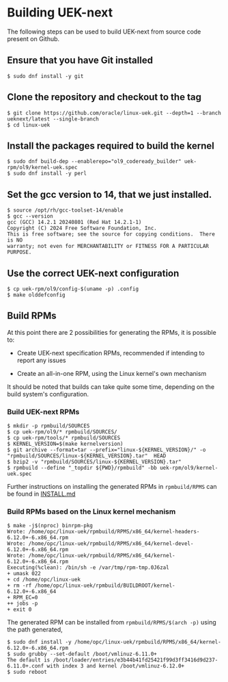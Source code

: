 # Building UEK-next

The following steps can be used to build UEK-next from source code present on Github.

## Ensure that you have Git installed

```
$ sudo dnf install -y git
```

## Clone the repository and checkout to the tag

```
$ git clone https://github.com/oracle/linux-uek.git --depth=1 --branch ueknext/latest --single-branch
$ cd linux-uek
```

## Install the packages required to build the kernel

```
$ sudo dnf build-dep --enablerepo="ol9_codeready_builder" uek-rpm/ol9/kernel-uek.spec
$ sudo dnf install -y perl
```

## Set the gcc version to 14, that we just installed.

```
$ source /opt/rh/gcc-toolset-14/enable
$ gcc --version
gcc (GCC) 14.2.1 20240801 (Red Hat 14.2.1-1)
Copyright (C) 2024 Free Software Foundation, Inc.
This is free software; see the source for copying conditions.  There is NO
warranty; not even for MERCHANTABILITY or FITNESS FOR A PARTICULAR PURPOSE.
```


## Use the correct UEK-next configuration

```
$ cp uek-rpm/ol9/config-$(uname -p) .config
$ make olddefconfig
```

## Build RPMs

At this point there are 2 possibilities for generating the RPMs, it is possible to:

- Create UEK-next specification RPMs, recommended if intending to report any issues

- Create an all-in-one RPM, using the Linux kernel's own mechanism

It should be noted that builds can take quite some time, depending on the build system's configuration.


### Build UEK-next RPMs

```
$ mkdir -p rpmbuild/SOURCES
$ cp uek-rpm/ol9/* rpmbuild/SOURCES/
$ cp uek-rpm/tools/* rpmbuild/SOURCES
$ KERNEL_VERSION=$(make kernelversion)
$ git archive --format=tar --prefix="linux-${KERNEL_VERSION}/" -o "rpmbuild/SOURCES/linux-${KERNEL_VERSION}.tar"  HEAD
$ bzip2 -v "rpmbuild/SOURCES/linux-${KERNEL_VERSION}.tar"
$ rpmbuild --define "_topdir ${PWD}/rpmbuild" -bb uek-rpm/ol9/kernel-uek.spec
```

Further instructions on installing the generated RPMs in `rpmbuild/RPMS` can be found in [INSTALL.md](INSTALL.md)

### Build RPMs based on the Linux kernel mechanism

```
$ make -j$(nproc) binrpm-pkg
Wrote: /home/opc/linux-uek/rpmbuild/RPMS/x86_64/kernel-headers-6.12.0+-6.x86_64.rpm
Wrote: /home/opc/linux-uek/rpmbuild/RPMS/x86_64/kernel-devel-6.12.0+-6.x86_64.rpm
Wrote: /home/opc/linux-uek/rpmbuild/RPMS/x86_64/kernel-6.12.0+-6.x86_64.rpm
Executing(%clean): /bin/sh -e /var/tmp/rpm-tmp.0J6zal
+ umask 022
+ cd /home/opc/linux-uek
+ rm -rf /home/opc/linux-uek/rpmbuild/BUILDROOT/kernel-6.12.0+-6.x86_64
+ RPM_EC=0
++ jobs -p
+ exit 0
```

The generated RPM can be installed from `rpmbuild/RPMS/$(arch -p)` using the path generated,

```
$ sudo dnf install -y /home/opc/linux-uek/rpmbuild/RPMS/x86_64/kernel-6.12.0+-6.x86_64.rpm
$ sudo grubby --set-default /boot/vmlinuz-6.11.0+
The default is /boot/loader/entries/e3b44b41fd25421f99d3ff3416d9d237-6.11.0+.conf with index 3 and kernel /boot/vmlinuz-6.12.0+
$ sudo reboot
```
